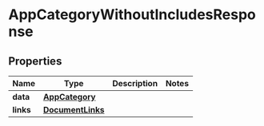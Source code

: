 

# AppCategoryWithoutIncludesResponse


## Properties

| Name | Type | Description | Notes |
|------------ | ------------- | ------------- | -------------|
|**data** | [**AppCategory**](AppCategory.md) |  |  |
|**links** | [**DocumentLinks**](DocumentLinks.md) |  |  |



